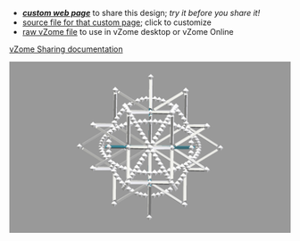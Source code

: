 
 - [***custom web page***][post] to share this design; *try it before you share it!*
 - [source file for that custom page][source]; click to customize
 - [raw vZome file][raw] to use in vZome desktop or vZome Online

[vZome Sharing documentation](https://vzome.github.io/vzome/sharing.html#how-it-works)

![Image](<60-gon field-6-axis-2.png>)


[post]: <https://John-Kostick.github.io/vzome-sharing/2022/02/04/60-gon field-6-axis-2-11-56-39.html>
[source]: <https://github.com/John-Kostick/vzome-sharing/edit/main/_posts/2022-02-04-60-gon field-6-axis-2-11-56-39.md>
[raw]: <https://raw.githubusercontent.com/John-Kostick/vzome-sharing/main/2022/02/04/11-56-39-60-gon field-6-axis-2/60-gon field-6-axis-2.vZome>